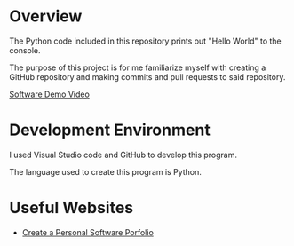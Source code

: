 # Overview

The Python code included in this repository prints out "Hello World" to the console.

The purpose of this project is for me familiarize myself with creating a GitHub repository and making commits and pull requests to said repository.

[Software Demo Video](https://youtu.be/FUGSoTqJoKo)

# Development Environment

I used Visual Studio code and GitHub to develop this program.

The language used to create this program is Python.

# Useful Websites

* [Create a Personal Software Porfolio](https://byui-cse.github.io/cse310-course/lesson01/01-prove.html)
